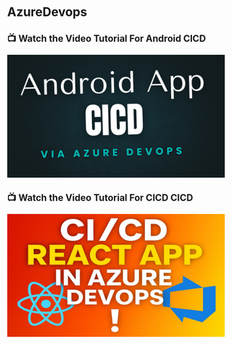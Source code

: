 # AzureDevops

## 📺 Watch the Video Tutorial For Android CICD
 
[![Android CI/CD with Azure DevOps](<Media/Android (1).png>)](https://youtu.be/3Ia6kIVZ92Y)


## 📺 Watch the Video Tutorial For CICD CICD

[![React CI/CD with Azure DevOps](Media/ReactCICD.png)](https://youtu.be/lFWNRy4hSE8)
